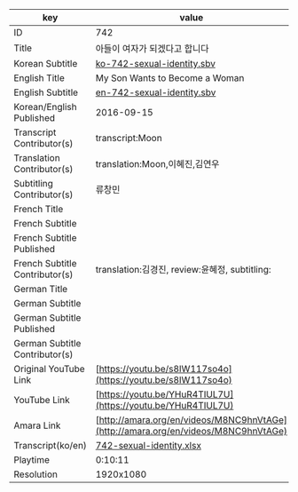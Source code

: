 |  key  |  value  |
|-------|---------|
| ID            | 742 |
| Title         | 아들이 여자가 되겠다고 합니다 |
| Korean Subtitle | [ko-742-sexual-identity.sbv](https://github.com/jungtosociety/dharma-qna/raw/master/sub/742/ko-742-sexual-identity.sbv) |
| English Title | My Son Wants to Become a Woman |
| English Subtitle | [en-742-sexual-identity.sbv](https://github.com/jungtosociety/dharma-qna/raw/master/sub/742/en-742-sexual-identity.sbv) |
| Korean/English Published     | 2016-09-15 |
| Transcript Contributor(s)   | transcript:Moon |
| Translation Contributor(s)   | translation:Moon,이혜진,김연우 |
| Subtitling Contributor(s)   | 류창민 |
| French Title |  |
| French Subtitle |  |
| French Subtitle Published |  |
| French Subtitle Contributor(s) | translation:김경진, review:윤혜정, subtitling: |
| German Title |  |
| German Subtitle |  |
| German Subtitle Published |  |
| German Subtitle Contributor(s) |  |
| Original YouTube Link  | [https://youtu.be/s8IW117so4o](https://youtu.be/s8IW117so4o) |
| YouTube Link  | [https://youtu.be/YHuR4TIUL7U](https://youtu.be/YHuR4TIUL7U) |
| Amara Link    | [http://amara.org/en/videos/M8NC9hnVtAGe](http://amara.org/en/videos/M8NC9hnVtAGe) |
| Transcript(ko/en) | [742-sexual-identity.xlsx](https://github.com/jungtosociety/dharma-qna/raw/master/sub/742/742-sexual-identity.xlsx) |
| Playtime | 0:10:11 |
| Resolution | 1920x1080|
